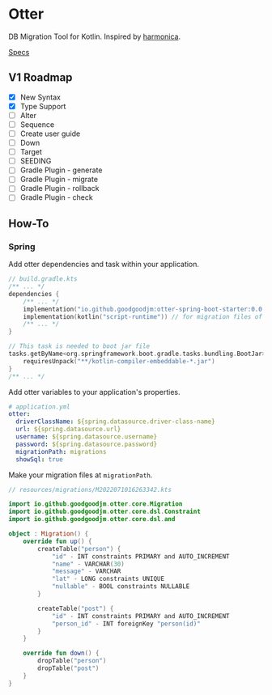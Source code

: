 # Otter

DB Migration Tool for Kotlin. Inspired by [harmonica](https://github.com/KenjiOhtsuka/harmonica).

[Specs](https://www.notion.so/goodgoodman/Otter-9dd4f8307c27415a8d7d2ccf2dee2768)

## V1 Roadmap

- [x] New Syntax
- [x] Type Support
- [ ] Alter
- [ ] Sequence
- [ ] Create user guide
- [ ] Down
- [ ] Target
- [ ] SEEDING
- [ ] Gradle Plugin - generate
- [ ] Gradle Plugin - migrate
- [ ] Gradle Plugin - rollback
- [ ] Gradle Plugin - check

## How-To

### Spring

Add otter dependencies and task within your application.

```kotlin
// build.gradle.kts
/** ... */
dependencies {
    /** ... */
    implementation("io.github.goodgoodjm:otter-spring-boot-starter:0.0.23")
    implementation(kotlin("script-runtime")) // for migration files of resources
    /** ... */
}

// This task is needed to boot jar file
tasks.getByName<org.springframework.boot.gradle.tasks.bundling.BootJar>("bootJar") {
    requiresUnpack("**/kotlin-compiler-embeddable-*.jar")
}
/** ... */
```

Add otter variables to your application's properties.

```yaml
# application.yml
otter:
  driverClassName: ${spring.datasource.driver-class-name}
  url: ${spring.datasource.url}
  username: ${spring.datasource.username}
  password: ${spring.datasource.password}
  migrationPath: migrations
  showSql: true
```

Make your migration files at `migrationPath`.

```kotlin
// resources/migrations/M2022071016263342.kts

import io.github.goodgoodjm.otter.core.Migration
import io.github.goodgoodjm.otter.core.dsl.Constraint
import io.github.goodgoodjm.otter.core.dsl.and

object : Migration() {
    override fun up() {
        createTable("person") {
            "id" - INT constraints PRIMARY and AUTO_INCREMENT
            "name" - VARCHAR(30)
            "message" - VARCHAR
            "lat" - LONG constraints UNIQUE
            "nullable" - BOOL constraints NULLABLE
        }

        createTable("post") {
            "id" - INT constraints PRIMARY and AUTO_INCREMENT
            "person_id" - INT foreignKey "person(id)"
        }
    }

    override fun down() {
        dropTable("person")
        dropTable("post")
    }
}
```